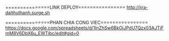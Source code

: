 ===============LINK DEPLOY================ http://jira-daithuthanh.surge.sh

===============PHAN CHIA CONG VIEC================
https://docs.google.com/spreadsheets/d/1InZhSw6BkOjJPdU7Qzx03AJTjFmM8V6DbX6u_EWTibc/edit#gid=0